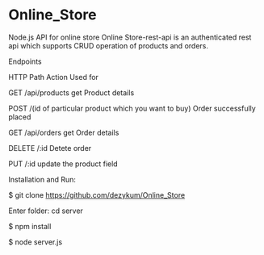 # Online_Store
Node.js API for online store
Online Store-rest-api is an authenticated rest api which supports CRUD operation of products and orders.

Endpoints

HTTP	Path	Action	Used for

GET	/api/products	 get Product details

POST	/(id of particular product which you want to buy)	 Order successfully placed

GET	/api/orders	 get Order details

DELETE	/:id  Detete order 

PUT /:id update the product field

Installation and Run:

$ git clone  https://github.com/dezykum/Online_Store 

Enter folder: cd server

$ npm install

$ node server.js

